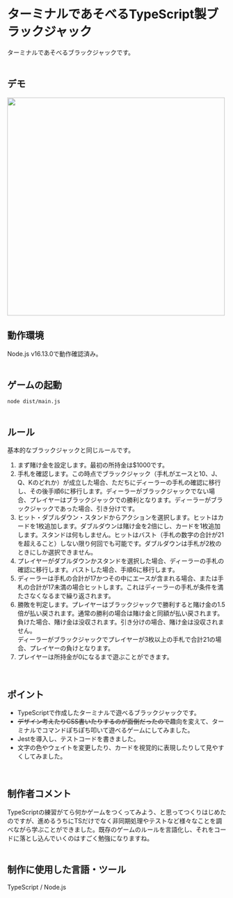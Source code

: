 # ターミナルであそべるTypeScript製ブラックジャック
ターミナルであそべるブラックジャックです。
<br>
<br>
## デモ
<img src="https://github.com/foolish-pine/blackjack-game/wiki/images/blackjack.gif" width="500">
<br>

## 動作環境
Node.js v16.13.0で動作確認済み。
<br>
<br>

## ゲームの起動
```node dist/main.js```
<br>
<br>

## ルール
基本的なブラックジャックと同じルールです。
1. まず賭け金を設定します。最初の所持金は$1000です。
2. 手札を確認します。この時点でブラックジャック（手札がエースと10、J、Q、Kのどれか）が成立した場合、ただちにディーラーの手札の確認に移行し、その後手順6に移行します。ディーラーがブラックジャックでない場合、プレイヤーはブラックジャックでの勝利となります。ディーラーがブラックジャックであった場合、引き分けです。
3. ヒット・ダブルダウン・スタンドからアクションを選択します。ヒットはカードを1枚追加します。ダブルダウンは賭け金を2倍にし、カードを1枚追加します。スタンドは何もしません。ヒットはバスト（手札の数字の合計が21を超えること）しない限り何回でも可能です。ダブルダウンは手札が2枚のときにしか選択できません。
4. プレイヤーがダブルダウンかスタンドを選択した場合、ディーラーの手札の確認に移行します。バストした場合、手順6に移行します。
5. ディーラーは手札の合計が17かつその中にエースが含まれる場合、または手札の合計が17未満の場合ヒットします。これはディーラーの手札が条件を満たさなくなるまで繰り返されます。
6. 勝敗を判定します。プレイヤーはブラックジャックで勝利すると賭け金の1.5倍が払い戻されます。通常の勝利の場合は賭け金と同額が払い戻されます。負けた場合、賭け金は没収されます。引き分けの場合、賭け金は没収されません。<br>
ディーラーがブラックジャックでプレイヤーが3枚以上の手札で合計21の場合、プレイヤーの負けとなります。
7. プレイヤーは所持金が0になるまで遊ぶことができます。
<br>

## ポイント
- TypeScriptで作成したターミナルで遊べるブラックジャックです。
- ~~デザイン考えたりCSS書いたりするのが面倒だったので~~趣向を変えて、ターミナルでコマンドぽちぽち叩いて遊べるゲームにしてみました。
- Jestを導入し、テストコードを書きました。
- 文字の色やウェイトを変更したり、カードを視覚的に表現したりして見やすくしてみました。
<br>

## 制作者コメント
TypeScriptの練習がてら何かゲームをつくってみよう、と思ってつくりはじめたのですが、進めるうちにTSだけでなく非同期処理やテストなど様々なことを調べながら学ぶことができました。既存のゲームのルールを言語化し、それをコードに落とし込んでいくのはすごく勉強になりますね。
<br>
<br>

## 制作に使用した言語・ツール
TypeScript / Node.js
<br>
<br>
